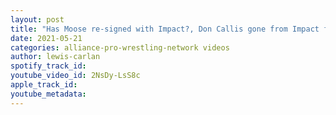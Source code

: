```yaml
---
layout: post
title: "Has Moose re-signed with Impact?, Don Callis gone from Impact for AEW?, Chelsea Green update & more!"
date: 2021-05-21
categories: alliance-pro-wrestling-network videos
author: lewis-carlan
spotify_track_id: 
youtube_video_id: 2NsDy-LsS8c
apple_track_id: 
youtube_metadata: 
---
```

